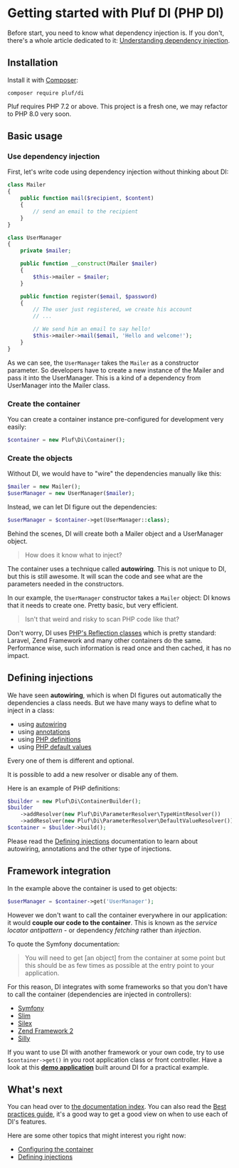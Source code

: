 # Getting started with Pluf DI (PHP DI)

Before start, you need to know what dependency injection is. If you don't, there's a whole article 
dedicated to it: [Understanding dependency injection](understanding-di.md).

## Installation

Install it with [Composer](http://getcomposer.org/doc/00-intro.md):

```
composer require pluf/di
```

Pluf requires PHP 7.2 or above. This project is a fresh one, we may refactor to PHP 8.0 very soon.

## Basic usage

### Use dependency injection

First, let's write code using dependency injection without thinking about DI:

```php
class Mailer
{
    public function mail($recipient, $content)
    {
        // send an email to the recipient
    }
}
```

```php
class UserManager
{
    private $mailer;

    public function __construct(Mailer $mailer)
    {
        $this->mailer = $mailer;
    }

    public function register($email, $password)
    {
        // The user just registered, we create his account
        // ...

        // We send him an email to say hello!
        $this->mailer->mail($email, 'Hello and welcome!');
    }
}
```

As we can see, the `UserManager` takes the `Mailer` as a constructor parameter. So developers 
have to create a new instance of the Mailer and pass it into the UserManager. This is a kind of a dependency from 
UserManager into the Mailer class.

### Create the container

You can create a container instance pre-configured for development very easily:

```php
$container = new Pluf\Di\Container();
```

### Create the objects

Without DI, we would have to "wire" the dependencies manually like this:

```php
$mailer = new Mailer();
$userManager = new UserManager($mailer);
```

Instead, we can let DI figure out the dependencies:

```php
$userManager = $container->get(UserManager::class);
```

Behind the scenes, DI will create both a Mailer object and a UserManager object.

> How does it know what to inject?

The container uses a technique called **autowiring**. This is not unique to DI, but this is still awesome.
It will scan the code and see what are the parameters needed in the constructors.

In our example, the `UserManager` constructor takes a `Mailer` object: DI knows that it needs to 
create one. Pretty basic, but very efficient.

> Isn't that weird and risky to scan PHP code like that?

Don't worry, DI uses [PHP's Reflection classes](http://php.net/manual/en/book.reflection.php) which is 
pretty standard: Laravel, Zend Framework and many other containers do the same. Performance wise, 
such information is read once and then cached, it has no impact.

## Defining injections

We have seen **autowiring**, which is when DI figures out automatically the dependencies a class needs. But we 
have many ways to define what to inject in a class:

- using [autowiring](autowiring.md)
- using [annotations](annotations.md)
- using [PHP definitions](php-definitions.md)
- using [PHP default values](php-definitions-default.md)

Every one of them is different and optional. 

It is possible to add a new resolver or disable any of them.

Here is an example of PHP definitions:

```php
$builder = new Pluf\Di\ContainerBuilder();
$builder
	->addResolver(new Pluf\Di\ParameterResolver\TypeHintResolver())
	->addResolver(new Pluf\Di\ParameterResolver\DefaultValueResolver());
$container = $builder->build();
```

Please read the [Defining injections](definition.md) documentation to learn about autowiring, annotations and
the other type of injections.

## Framework integration

In the example above the container is used to get objects:

```php
$userManager = $container->get('UserManager');
```

However we don't want to call the container everywhere in our application: 
it would **couple our code to the container**. 
This is known as the *service locator antipattern* - or dependency *fetching* rather than *injection*.

To quote the Symfony documentation:

> You will need to get [an object] from the container at some point but this should be as few times 
as possible at the entry point to your application.

For this reason, DI integrates with some frameworks so that you don't have to call the 
container (dependencies are injected in controllers):

- [Symfony](frameworks/symfony2.md)
- [Slim](frameworks/slim.md)
- [Silex](frameworks/silex.md)
- [Zend Framework 2](frameworks/zf2.md)
- [Silly](frameworks/silly.md)

If you want to use DI with another framework or your own code, try to use `$container->get()` in 
you root application class or front controller. Have a look at this 
[**demo application**](https://github.com/pluf/di/tree/master/demo) built around DI for a practical example.

## What's next

You can head over to [the documentation index](README.md). You can also read the [Best practices guide](best-practices.md), 
it's a good way to get a good view on when to use each of DI's features.

Here are some other topics that might interest you right now:

- [Configuring the container](container-configuration.md)
- [Defining injections](definition.md)
